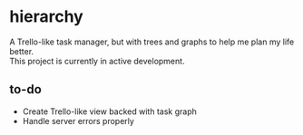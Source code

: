 # hierarchy

A Trello-like task manager, but with trees and graphs to help me plan my life better.  
This project is currently in active development.

## to-do

- Create Trello-like view backed with task graph
- Handle server errors properly
